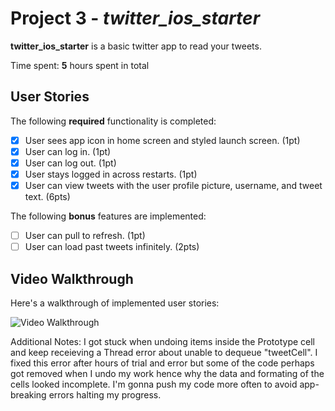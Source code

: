 # Project 3 - *twitter_ios_starter*

**twitter_ios_starter** is a basic twitter app to read your tweets.

Time spent: **5** hours spent in total

## User Stories

The following **required** functionality is completed:

- [x] User sees app icon in home screen and styled launch screen. (1pt)
- [x] User can log in. (1pt)
- [x] User can log out. (1pt)
- [x] User stays logged in across restarts. (1pt)
- [x] User can view tweets with the user profile picture, username, and tweet text. (6pts)

The following **bonus** features are implemented:

- [ ] User can pull to refresh. (1pt)
- [ ] User can load past tweets infinitely. (2pts)

## Video Walkthrough

Here's a walkthrough of implemented user stories:

<img src='http://g.recordit.co/kGt6BSCgUQ.gif' title='Video Walkthrough' width='' alt='Video Walkthrough' />

Additional Notes:
I got stuck when undoing items inside the Prototype cell and keep receieving a Thread error about unable to dequeue "tweetCell". I fixed this error after hours of trial and error but some of the code perhaps got removed when I undo my work hence why the data and formating of the cells looked incomplete. I'm gonna push my code more often to avoid app-breaking errors halting my progress.
